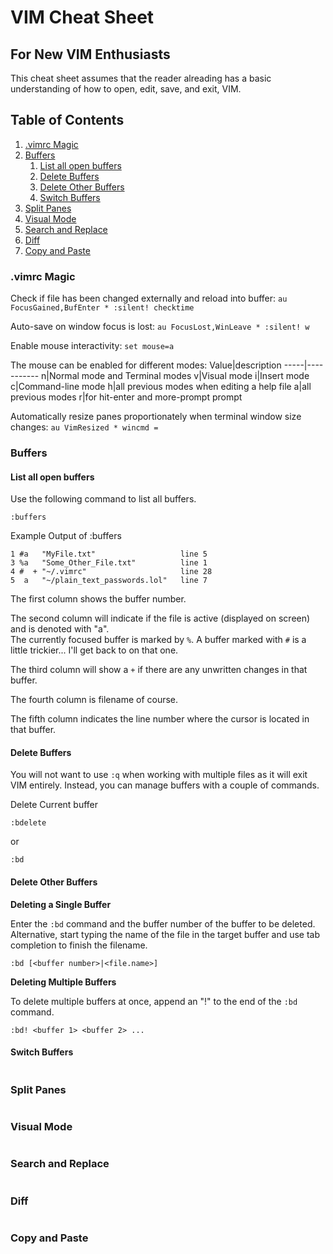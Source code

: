 # VIM Cheat Sheet

## For New VIM Enthusiasts

This cheat sheet assumes that the reader alreading has a basic understanding of how to open, edit, save, and exit, VIM.

## Table of Contents

1. [.vimrc Magic](#vimrc-magic)
1. [Buffers](#buffers)
   1. [List all open buffers](#list-all-open-buffers)
   1. [Delete Buffers](#delete-buffers)
   1. [Delete Other Buffers](#delete-other-buffers)
   1. [Switch Buffers](#switch-buffers)
1. [Split Panes](#split-panes)
1. [Visual Mode](#visual-mode)
1. [Search and Replace](#search-and-replace)
1. [Diff](#diff)
1. [Copy and Paste](#copy-and-paste)

### .vimrc Magic

Check if file has been changed externally and reload into buffer:
`au FocusGained,BufEnter * :silent! checktime`

Auto-save on window focus is lost:
`au FocusLost,WinLeave * :silent! w`

Enable mouse interactivity:
`set mouse=a`

The mouse can be enabled for different modes:
Value|description
-----|-----------
n|Normal mode and Terminal modes
v|Visual mode
i|Insert mode
c|Command-line mode
h|all previous modes when editing a help file
a|all previous modes
r|for hit-enter and more-prompt prompt

Automatically resize panes proportionately when terminal window size changes:
`au VimResized * wincmd =`

### Buffers

#### List all open buffers

Use the following command to list all buffers.

`:buffers`

Example Output of :buffers

    1 #a   "MyFile.txt"                   line 5
    3 %a   "Some_Other_File.txt"          line 1
    4 #  + "~/.vimrc"                     line 28
    5  a   "~/plain_text_passwords.lol"   line 7


The first column shows the buffer number.

The second column will indicate if the file is active (displayed on screen) and is denoted with "a".  
The currently focused buffer is marked by `%`.  A buffer marked with `#` is a little trickier... I'll get back to on that one.

The third column will show a `+` if there are any unwritten changes in that buffer.

The fourth column is filename of course.

The fifth column indicates the line number where the cursor is located in that buffer.


#### Delete Buffers 
You will not want to use `:q` when working with multiple files as it will exit VIM entirely. Instead, you can manage buffers with a couple of commands.

Delete Current buffer

`:bdelete`

or 

`:bd`

#### Delete Other Buffers

**Deleting a Single Buffer**

Enter the `:bd` command and the buffer number of the buffer to be deleted. Alternative, start typing the name of the file in the target buffer and use tab completion to finish the filename.
```
:bd [<buffer number>|<file.name>]
```


**Deleting Multiple Buffers**

To delete multiple buffers at once, append an "!" to the end of the `:bd` command.

`:bd! <buffer 1> <buffer 2> ...`



#### Switch Buffers

```
```


### Split Panes

```
```


### Visual Mode

```
```


### Search and Replace

```
```


### Diff

```
```

### Copy and Paste

```
```
